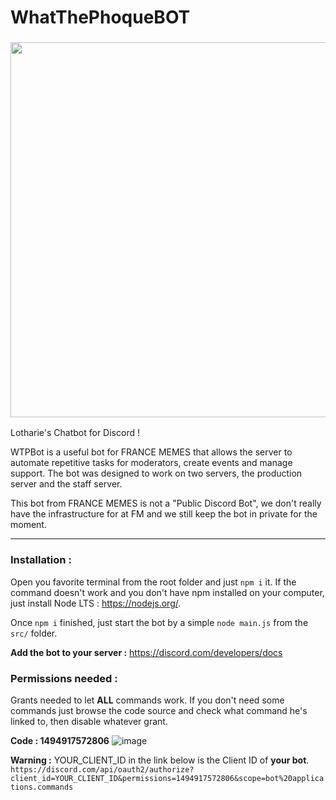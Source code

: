 # WhatThePhoqueBOT
<h3 align="center"><img src="https://user-images.githubusercontent.com/49253492/139536561-5eaf9aad-64dd-4bc4-a33a-913a28ccb620.png" width="600px"></h3>

Lotharie's Chatbot for Discord !

WTPBot is a useful bot for FRANCE MEMES that allows the server to automate repetitive tasks for moderators, create events and manage support. The bot was designed to work on two servers, the production server and the staff server.

This bot from FRANCE MEMES is not a "Public Discord Bot", we don't really have the infrastructure for at FM and we still keep the bot in private for the moment.

---

### Installation : 

Open you favorite terminal from the root folder and just `npm i` it.
If the command doesn't work and you don't have npm installed on your computer, just install Node LTS : https://nodejs.org/.

Once `npm i` finished, just start the bot by a simple `node main.js` from the `src/` folder.

**Add the bot to your server :**
https://discord.com/developers/docs

### **Permissions needed :**

Grants needed to let **ALL** commands work. If you don't need some commands just browse the code source and check what command he's linked to, then disable whatever grant.

**Code : 1494917572806**
![image](https://user-images.githubusercontent.com/49253492/182611293-0617a171-20ef-4935-9797-c5d8aa0c43b4.png)

**Warning :** YOUR_CLIENT_ID in the link below is the Client ID of **your bot**.
`https://discord.com/api/oauth2/authorize?client_id=YOUR_CLIENT_ID&permissions=1494917572806&scope=bot%20applications.commands`

